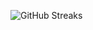 ![GitHub Streaks](https://github-streaks-mqc9.onrender.com/streak/happilli/image?theme=midnight&cache_bust=1743328793&lang=ja)
